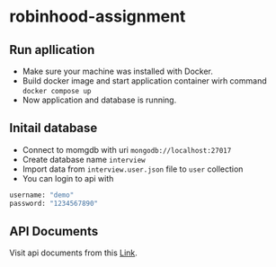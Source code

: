 # robinhood-assignment

## Run apllication

- Make sure your machine was installed with Docker.
- Build docker image and start application container wirh command ```docker compose up```
- Now application and database is running.

## Initail database
- Connect to momgdb with uri ```mongodb://localhost:27017```
- Create database name ```interview```
- Import data from ```interview.user.json``` file to ```user``` collection
- You can login to api with
```bash
username: "demo"
password: "1234567890"
```

## API Documents
Visit api documents from this [Link](https://documenter.getpostman.com/view/4337380/2s93zH2KLS).